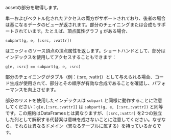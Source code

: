 acsetの部分を取得します。

単一およびベクトル化されたアクセスの両方がサポートされており、後者の場合は基になるデータのビューが返されます。部分のチェイニングまたは合成もサポートされています。たとえば、頂点属性グラフ `g` がある場合、

```
subpart(g, e, [:src, :vattr])
```

はエッジ `e` のソース頂点の頂点属性を返します。ショートハンドとして、部分はインデックスを使用してアクセスすることもできます：

```
g[e, :src] == subpart(g, e, :src)
```

部分のチェイニングがタプル（例：(:src, :vattr)）として与えられる場合、コード生成が使用されて、部分とその順序が有効な合成であることを確認し、パフォーマンスを向上させます。

部分のリストを使用したインデックスは `subpart` と同様に動作することに注意してください：`g[e,[:src,:vattr]]` は `subpart(g, e, [:src,:vattr])` と同等です。この規約はDataFramesとは異なりますが、`[:src,:vattr]` を2つの独立した列として解釈する代替案は意味を成さないことに注意してください。なぜなら、それらは異なるドメイン（異なるテーブルに属する）を持っているからです。
